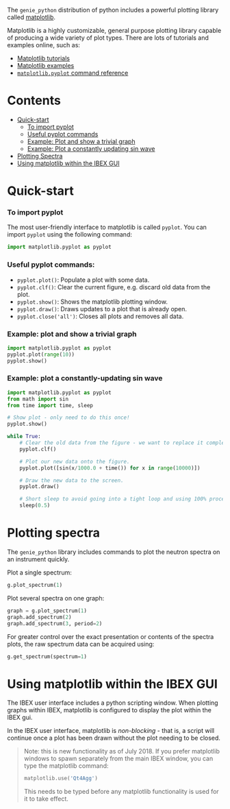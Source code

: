 The `genie_python` distribution of python includes a powerful plotting library called [matplotlib](https://matplotlib.org/).

Matplotlib is a highly customizable, general purpose plotting library capable of producing a wide variety of plot types. There are lots of tutorials and examples online, such as:
- [Matplotlib tutorials](https://matplotlib.org/2.2.2/tutorials/index.html)
- [Matplotlib examples](https://matplotlib.org/2.2.2/gallery/index.html)
- [`matplotlib.pyplot` command reference](https://matplotlib.org/2.2.2/api/pyplot_summary.html)

# Contents
- [Quick-start](##quick-start)
    - [To import pyplot](#to-import-pyplot)
    - [Useful pyplot commands](#useful-pyplot-commands)
    - [Example: Plot and show a trivial graph](#example-plot-and-show-a-trivial-graph)
    - [Example: Plot a constantly updating sin wave](#example-plot-a-constantly-updating-sin-wave)
- [Plotting Spectra](#plotting-spectra)
- [Using matplotlib within the IBEX GUI](#using-matplotlib-within-the-ibex-gui)

# Quick-start

### To import pyplot

The most user-friendly interface to matplotlib is called `pyplot`. You can import `pyplot` using the following command:

```python
import matplotlib.pyplot as pyplot
```

### Useful pyplot commands:
- `pyplot.plot()`: Populate a plot with some data.
- `pyplot.clf()`: Clear the current figure, e.g. discard old data from the plot.
- `pyplot.show()`: Shows the matplotlib plotting window.
- `pyplot.draw()`: Draws updates to a plot that is already open.
- `pyplot.close('all')`: Closes all plots and removes all data.


### Example: plot and show a trivial graph
```python
import matplotlib.pyplot as pyplot
pyplot.plot(range(10))
pyplot.show()
```

### Example: plot a constantly-updating sin wave
```python
import matplotlib.pyplot as pyplot
from math import sin
from time import time, sleep

# Show plot - only need to do this once!
pyplot.show()

while True:
    # Clear the old data from the figure - we want to replace it completely.
    pyplot.clf()  

    # Plot our new data onto the figure.
    pyplot.plot([sin(x/1000.0 + time()) for x in range(10000)])

    # Draw the new data to the screen.
    pyplot.draw()

    # Short sleep to avoid going into a tight loop and using 100% processor.
    sleep(0.5)
```

# Plotting spectra

The `genie_python` library includes commands to plot the neutron spectra on an instrument quickly.

Plot a single spectrum:
```python
g.plot_spectrum(1)
```

Plot several spectra on one graph:
```python
graph = g.plot_spectrum(1)
graph.add_spectrum(2)
graph.add_spectrum(3, period=2)
```

For greater control over the exact presentation or contents of the spectra plots, the raw spectrum data can be acquired using:
```python
g.get_spectrum(spectrum=1)
```

# Using matplotlib within the IBEX GUI

The IBEX user interface includes a python scripting window. When plotting graphs within IBEX, matplotlib is configured to display the plot within the IBEX gui. 

In the IBEX user interface, matplotlib is _non-blocking_ - that is, a script will continue once a plot has been drawn without the plot needing to be closed.

> Note: this is new functionality as of July 2018. If you prefer matplotlib windows to spawn separately from the main IBEX window, you can type the matplotlib command:
> ```python
> matplotlib.use('Qt4Agg')
> ```
> This needs to be typed before any matplotlib functionality is used for it to take effect.
